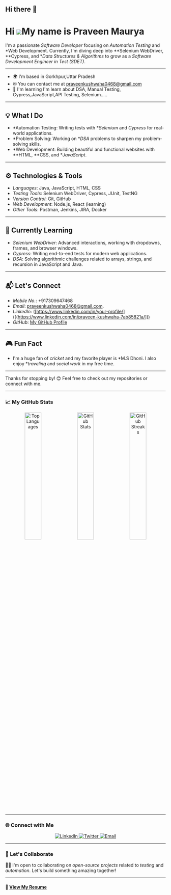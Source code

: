 ## Hi there 👋

<!--
**Praveen-kush/Praveen-kush** is a ✨ _special_ ✨ repository because its `README.md` (this file) appears on your GitHub profile.

Here are some ideas to get you started:

- 🔭 I’m currently working on ...
- 🌱 I’m currently learning ...
- 👯 I’m looking to collaborate on ...
- 🤔 I’m looking for help with ...
- 💬 Ask me about ...
- 📫 How to reach me: ...
- 😄 Pronouns: ...
- ⚡ Fun fact: ...
-->
Hi ![](https://user-images.githubusercontent.com/18350557/176309783-0785949b-9127-417c-8b55-ab5a4333674e.gif)My name is Praveen Maurya
=======================================================================================================================================


I'm a passionate *Software Developer* focusing on *Automation Testing* and *Web Development. Currently, I'm diving deep into **Selenium WebDriver, **Cypress, and **Data Structures & Algorithms* to grow as a *Software Development Engineer in Test (SDET)*.

---

* 🌍  I'm based in Gorkhpur,Uttar Pradesh
* ✉  You can contact me at [praveenkushwaha0468@gmail.com](mailto:praveenkushwaha0468@gmail.com)
* 🧠  I'm learning I'm learn about DSA, Manual Testing, Cypress,JavaScript,API Testing, Selenium.....
------------------------------------------------------------------------------------------------

## 💡 What I Do
- *Automation Testing: Writing tests with **Selenium* and *Cypress* for real-world applications.
- *Problem Solving: Working on **DSA* problems to sharpen my problem-solving skills.
- *Web Development: Building beautiful and functional websites with **HTML, **CSS, and **JavaScript*.

---

## ⚙ Technologies & Tools
- *Languages*: Java, JavaScript, HTML, CSS
- *Testing Tools*: Selenium WebDriver, Cypress, JUnit, TestNG
- *Version Control*: Git, GitHub
- *Web Development*: Node.js, React (learning)
- *Other Tools*: Postman, Jenkins, JIRA, Docker

---

## 📝 Currently Learning
- *Selenium WebDriver*: Advanced interactions, working with dropdowns, frames, and browser windows.
- *Cypress*: Writing end-to-end tests for modern web applications.
- *DSA*: Solving algorithmic challenges related to arrays, strings, and recursion in JavaScript and Java.

---

## 📬 Let's Connect
- *Mobile No.*: +917309647468
- *Email*: praveenkushwaha0468@gmail.com.
- *LinkedIn*: ([https://www.linkedin.com/in/your-profile/]([(https://www.linkedin.com/in/praveen-kushwaha-7ab85821a/]))
- *GitHub*: [My GitHub Profile](https://github.com/theabhishekmauryaa)

---

## 🎮 Fun Fact
- I'm a huge fan of *cricket* and my favorite player is *M.S Dhoni. I also enjoy **traveling* and *social work* in my free time.

---

Thanks for stopping by! 😊 Feel free to check out my repositories or connect with me.


---

### 📈 My GitHub Stats  
<p align="center">
  <img width="32%" src="https://github-readme-stats.vercel.app/api/top-langs?username=sukhmani-kaur1&show_icons=true&locale=en&layout=compact" alt="Top Languages" />
  <img width="32%" src="https://github-readme-stats.vercel.app/api?username=sukhmani-kaur1&show_icons=true&locale=en" alt="GitHub Stats" />
  <img width="32%" src="https://streak-stats.demolab.com/?user=sukhmani-kaur1&theme=default" alt="GitHub Streaks" />
</p>

---

### 🌐 Connect with Me
<p align="center">
  <a href="https://www.linkedin.com/in/abhishek-maurya-7516b6218/" target="_blank">
    <img src="https://img.shields.io/badge/LinkedIn-0077B5?style=for-the-badge&logo=linkedin&logoColor=white" alt="LinkedIn" />
  </a>
  <a href="https://x.com/abhiahek_verma" target="_blank">
    <img src="https://img.shields.io/badge/Twitter-1DA1F2?style=for-the-badge&logo=twitter&logoColor=white" alt="Twitter" />
  </a>
  <a href="mailto:abhishekkumarverma0811@gmail.com" target="_blank">
    <img src="https://img.shields.io/badge/Email-D14836?style=for-the-badge&logo=gmail&logoColor=white" alt="Email" />
  </a>
</p>

---


### 💬 Let's Collaborate
👩‍💻 I'm open to collaborating on *open-source projects* related to *testing* and *automation*. Let's build something amazing together!  

---

#### 📄 [View My Resume](https://resume-builder-test-new.masaischool.com/resume/public?resumeId=678689b8f7b3074e912984ac)
